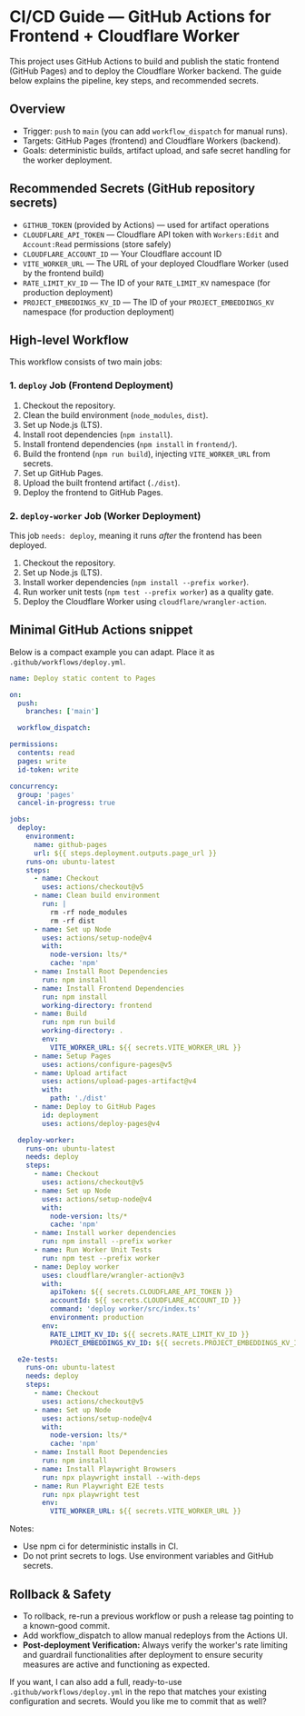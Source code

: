 # CI/CD Guide — GitHub Actions for Frontend + Cloudflare Worker

This project uses GitHub Actions to build and publish the static frontend (GitHub Pages) and to deploy the Cloudflare Worker backend. The guide below explains the pipeline, key steps, and recommended secrets.

## Overview

- Trigger: `push` to `main` (you can add `workflow_dispatch` for manual runs).
- Targets: GitHub Pages (frontend) and Cloudflare Workers (backend).
- Goals: deterministic builds, artifact upload, and safe secret handling for the worker deployment.

## Recommended Secrets (GitHub repository secrets)

- `GITHUB_TOKEN` (provided by Actions) — used for artifact operations
- `CLOUDFLARE_API_TOKEN` — Cloudflare API token with `Workers:Edit` and `Account:Read` permissions (store safely)
- `CLOUDFLARE_ACCOUNT_ID` — Your Cloudflare account ID
- `VITE_WORKER_URL` — The URL of your deployed Cloudflare Worker (used by the frontend build)
- `RATE_LIMIT_KV_ID` — The ID of your `RATE_LIMIT_KV` namespace (for production deployment)
- `PROJECT_EMBEDDINGS_KV_ID` — The ID of your `PROJECT_EMBEDDINGS_KV` namespace (for production deployment)


## High-level Workflow

This workflow consists of two main jobs:

### 1. `deploy` Job (Frontend Deployment)

1.  Checkout the repository.
2.  Clean the build environment (`node_modules`, `dist`).
3.  Set up Node.js (LTS).
4.  Install root dependencies (`npm install`).
5.  Install frontend dependencies (`npm install` in `frontend/`).
6.  Build the frontend (`npm run build`), injecting `VITE_WORKER_URL` from secrets.
7.  Set up GitHub Pages.
8.  Upload the built frontend artifact (`./dist`).
9.  Deploy the frontend to GitHub Pages.

### 2. `deploy-worker` Job (Worker Deployment)

This job `needs: deploy`, meaning it runs *after* the frontend has been deployed.

1.  Checkout the repository.
2.  Set up Node.js (LTS).
3.  Install worker dependencies (`npm install --prefix worker`).
4.  Run worker unit tests (`npm test --prefix worker`) as a quality gate.
5.  Deploy the Cloudflare Worker using `cloudflare/wrangler-action`.


## Minimal GitHub Actions snippet

Below is a compact example you can adapt. Place it as `.github/workflows/deploy.yml`.

```yaml
name: Deploy static content to Pages

on:
  push:
    branches: ['main']

  workflow_dispatch:

permissions:
  contents: read
  pages: write
  id-token: write

concurrency:
  group: 'pages'
  cancel-in-progress: true

jobs:
  deploy:
    environment:
      name: github-pages
      url: ${{ steps.deployment.outputs.page_url }}
    runs-on: ubuntu-latest
    steps:
      - name: Checkout
        uses: actions/checkout@v5
      - name: Clean build environment
        run: |
          rm -rf node_modules
          rm -rf dist
      - name: Set up Node
        uses: actions/setup-node@v4
        with:
          node-version: lts/*
          cache: 'npm'
      - name: Install Root Dependencies
        run: npm install
      - name: Install Frontend Dependencies
        run: npm install
        working-directory: frontend
      - name: Build
        run: npm run build
        working-directory: .
        env:
          VITE_WORKER_URL: ${{ secrets.VITE_WORKER_URL }}
      - name: Setup Pages
        uses: actions/configure-pages@v5
      - name: Upload artifact
        uses: actions/upload-pages-artifact@v4
        with:
          path: './dist'
      - name: Deploy to GitHub Pages
        id: deployment
        uses: actions/deploy-pages@v4

  deploy-worker:
    runs-on: ubuntu-latest
    needs: deploy
    steps:
      - name: Checkout
        uses: actions/checkout@v5
      - name: Set up Node
        uses: actions/setup-node@v4
        with:
          node-version: lts/*
          cache: 'npm'
      - name: Install worker dependencies
        run: npm install --prefix worker
      - name: Run Worker Unit Tests
        run: npm test --prefix worker
      - name: Deploy worker
        uses: cloudflare/wrangler-action@v3
        with:
          apiToken: ${{ secrets.CLOUDFLARE_API_TOKEN }}
          accountId: ${{ secrets.CLOUDFLARE_ACCOUNT_ID }}
          command: 'deploy worker/src/index.ts'
          environment: production
        env:
          RATE_LIMIT_KV_ID: ${{ secrets.RATE_LIMIT_KV_ID }}
          PROJECT_EMBEDDINGS_KV_ID: ${{ secrets.PROJECT_EMBEDDINGS_KV_ID }}

  e2e-tests:
    runs-on: ubuntu-latest
    needs: deploy
    steps:
      - name: Checkout
        uses: actions/checkout@v5
      - name: Set up Node
        uses: actions/setup-node@v4
        with:
          node-version: lts/*
          cache: 'npm'
      - name: Install Root Dependencies
        run: npm install
      - name: Install Playwright Browsers
        run: npx playwright install --with-deps
      - name: Run Playwright E2E tests
        run: npx playwright test
        env:
          VITE_WORKER_URL: ${{ secrets.VITE_WORKER_URL }}
```

Notes:

- Use npm ci for deterministic installs in CI.
- Do not print secrets to logs. Use environment variables and GitHub secrets.

## Rollback & Safety

- To rollback, re-run a previous workflow or push a release tag pointing to a known-good commit.
- Add workflow_dispatch to allow manual redeploys from the Actions UI.
- **Post-deployment Verification:** Always verify the worker's rate limiting and guardrail functionalities after deployment to ensure security measures are active and functioning as expected.

If you want, I can also add a full, ready-to-use `.github/workflows/deploy.yml` in the repo that matches your existing configuration and secrets. Would you like me to commit that as well?